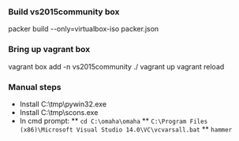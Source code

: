 ### Build vs2015community box
packer build --only=virtualbox-iso packer.json

### Bring up vagrant box
vagrant box add -n vs2015community ./<path to packer output>
vagrant up
vagrant reload

### Manual steps
* Install C:\tmp\pywin32.exe
* Install C:\tmp\scons.exe
* In cmd prompt:
** `cd C:\omaha\omaha`
** `C:\Program Files (x86)\Microsoft Visual Studio 14.0\VC\vcvarsall.bat`
** `hammer`
